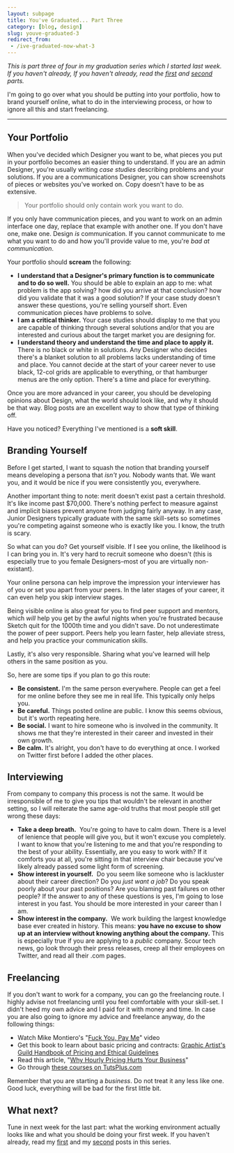 ```yaml
---
layout: subpage
title: You've Graduated... Part Three
category: [blog, design]
slug: youve-graduated-3
redirect_from: 
 - /ive-graduated-now-what-3
---
```

*This is part three of four in my graduation series which I started last week. If you haven't already, If you haven't already, read the <a href="http://helentran.com/ive-graduated-now-what-1">first</a> and <a href="http://helentran.com/ive-graduated-now-what-2">second</a> parts.*

I'm going to go over what you should be putting into your portfolio, how to brand yourself online, what to do in the interviewing process, or how to ignore all this and start freelancing.

<hr class="small">

## Your Portfolio

When you've decided which Designer you want to be, what pieces you put in your portfolio becomes an easier thing to understand. If you are an admin Designer, you're usually writing *case studies* describing problems and your solutions. If you are a communications Designer, you can show screenshots of pieces or websites you've worked on. Copy doesn't have to be as extensive.

<blockquote class="large">
<p>Your portfolio should only contain work you want to do.</p>
</blockquote>

If you only have communication pieces, and you want to work on an admin interface one day, replace that example with another one. If you don't have one, make one. Design *is* communication. If you cannot communicate to me what you want to do and how you'll provide value to me, you're *bad at communication*.

Your portfolio should **scream** the following:

- **I understand that a Designer's primary function is to communicate and to do so well.** You should be able to explain an app to me: what problem is the app solving? how did you arrive at that conclusion? how did you validate that it was a good solution? If your case study doesn't answer these questions, you're selling yourself short. Even communication pieces have problems to solve.
- **I am a critical thinker.** Your case studies should display to me that you are capable of thinking through several solutions and/or that you are interested and curious about the target market you are designing for.
- **I understand theory and understand the time and place to apply it.** There is no black or white in solutions. Any Designer who decides there's a blanket solution to all problems lacks understanding of time and place. You cannot decide at the start of your career never to use black, 12-col grids are applicable to everything, or that hamburger menus are the only option. There's a time and place for everything.

Once you are more advanced in your career, you should be developing opinions about Design, what the world should look like, and why it should be that way. Blog posts are an excellent way to show that type of thinking off.

Have you noticed? Everything I've mentioned is a **soft skill**. 

## Branding Yourself

Before I get started, I want to squash the notion that branding yourself means developing a persona that *isn't you.* Nobody wants that. We want you, and it would be nice if you were consistently you, everywhere.

Another important thing to note: merit doesn't exist past a certain threshold. It's like income past $70,000. There's nothing perfect to measure against and implicit biases prevent anyone from judging fairly anyway. In any case, Junior Designers typically graduate with the same skill-sets so sometimes you're competing against someone who is exactly like you. I know, the truth is scary. 

So what can you do? Get yourself visible. If I see you online, the likelihood is I can bring you in. It's very hard to recruit someone who doesn't (this is especially true to you female Designers–most of you are virtually non-existant). 

Your online persona can help improve the impression your interviewer has of you or set you apart from your peers. In the later stages of your career, it can even help you skip interview stages. 

Being visible online is also great for you to find peer support and mentors, which *will* help you get by the awful nights when you're frustrated because Sketch quit for the 1000th time and you didn't save. Do not underestimate the power of peer support. Peers help you learn faster, help alleviate stress, and help you practice your communication skills.

Lastly, it's also very responsible. Sharing what you've learned will help others in the same position as you.

So, here are some tips if you plan to go this route:

- **Be consistent.** I'm the same person everywhere. People can get a feel for me online before they see me in real life. This typically only helps you.
- **Be careful.** Things posted online are public. I know this seems obvious, but it's worth repeating here.
- **Be social.** I want to hire someone who is involved in the community. It shows me that they're interested in their career and invested in their own growth.
- **Be calm.** It's alright, you don't have to do everything at once. I worked on Twitter first before I added the other places.

## Interviewing

From company to company this process is not the same. It would be irresponsible of me to give you tips that wouldn't be relevant in another setting, so I will reiterate the same age-old truths that most people still get wrong these days:

- **Take a deep breath.**  You're going to have to calm down. There is a level of lenience that people will give you, but it won't excuse you completely. I want to know that you're listening to me and that you're responding to the best of your ability. Essentially, are you easy to work with? If it comforts you at all, you're sitting in that interview chair because you've likely already passed some light form of screening.
- **Show interest in yourself.**  Do you seem like someone who is lackluster about their career direction? Do you *just want a job*? Do you speak poorly about your past positions? Are you blaming past failures on other people? If the answer to any of these questions is yes, I'm going to lose interest in you fast. You should be more interested in your career than I am.
- **Show interest in the company.**  We work building the largest knowledge base ever created in history. This means: **you have no excuse to show up at an interview without knowing anything about the company.** This is especially true if you are applying to a *public* company. Scour tech news, go look through their press releases, creep all their employees on Twitter, and read all their .com pages.

## Freelancing

If you don't want to work for a company, you can go the freelancing route. I highly advise not freelancing until you feel comfortable with your skill-set. I didn't heed my own advice and I paid for it with money and time. In case you are also going to ignore my advice and freelance anyway, do the following things:

- Watch Mike Montiero's "[Fuck You, Pay Me](https://creativemornings.com/talks/mike-monteiro--2/1)" video
- Get this book to learn about basic pricing and contracts: [Graphic Artist's Guild Handbook of Pricing and Ethical Guidelines](https://www.amazon.com/gp/product/0932102166/ref=as_li_tl?ie=UTF8&camp=1789&creative=9325&creativeASIN=0932102166&linkCode=as2&tag=heltraprodes-20&linkId=bf0d613a647587bb8184bf35ad2103a2)
- Read this article, "[Why Hourly Pricing Hurts Your Business](https://medium.com/the-apartment/why-hourly-pricing-hurts-your-business-d5ac813ef50d#.666xfm5h2)"
- Go through [these courses on TutsPlus.com](http://tutsplus.com)

Remember that you are starting a *business*. Do not treat it any less like one. Good luck, everything will be bad for the first little bit.

## What next?

Tune in next week for the last part: what the working environment actually looks like and what you should be doing your first week. If you haven't already, read my [first](http://helentran.com/ive-graduated-now-what-1) and my [second](http://helentran.com/ive-graduated-now-what-2) posts in this series.